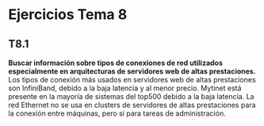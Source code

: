 ﻿Ejercicios Tema 8  
=================  

T8.1  
----  
**Buscar información sobre tipos de conexiones de red utilizados especialmente en arquitecturas de servidores web de altas prestaciones.**  
Los tipos de conexión más usados en servidores web de altas prestaciones son InfiniBand, debido a la baja latencia y al menor precio. Mytinet está presente en la mayoría de sistemas del top500 debido a la baja latencia. La red Ethernet no se usa en clusters de servidores de altas prestaciones para la conexión entre máquinas, pero sí para tareas de administración.
